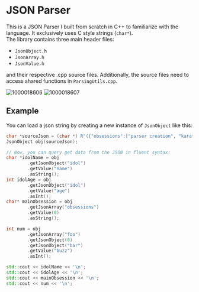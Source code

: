 # JSON Parser

This is a JSON Parser I built from scratch in C++ to familiarize with the language. It exclusively uses C style strings (`char*`).<br>
The library contains three main header files:

 - `JsonObject.h`
 - `JsonArray.h`
 - `JsonValue.h`

and their respective .cpp source files.
Additionally, the source files need to access shared functions in `ParsingUtils.cpp`.

![1000018606](https://github.com/user-attachments/assets/0f18e07d-709b-4bd8-817b-c17e4f092e61)
![1000018607](https://github.com/user-attachments/assets/8dbe3fa3-0906-4ebd-90e1-85268c8a0b14)


## Example

You can load a json string by creating a new instance of `JsonObject` like this:
```cpp
char *sourceJson = (char *) R"({"obsessions":["parser creation", "karate"], "idol":{"name": "Marcell D'Avis", "age": 42}, "foo":[{"bar":{"buzz":16}}]}})";
JsonObject obj(sourceJson);

// Now, you can query get data from the JSON in fluent syntax:
char *idolName = obj
        .getJsonObject("idol")
        .getValue("name")
        .asString();
int idolAge = obj
        .getJsonObject("idol")
        .getValue("age")
        .asInt();
char* mainObsession = obj
        .getJsonArray("obsessions")
        .getValue(0)
        .asString();

int num = obj
        .getJsonArray("foo")
        .getJsonObject(0)
        .getJsonObject("bar")
        .getValue("buzz")
        .asInt();

std::cout << idolName << '\n';
std::cout << idolAge << '\n';
std::cout << mainObsession << '\n';
std::cout << num << '\n';
```


